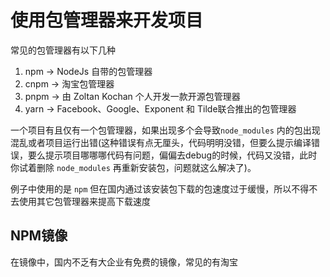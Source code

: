 # 使用包管理器来开发项目

常见的包管理器有以下几种

1. npm -> NodeJs 自带的包管理器
2. cnpm -> 淘宝包管理器
3. pnpm -> 由 Zoltan Kochan 个人开发一款开源包管理器
4. yarn -> Facebook、Google、Exponent 和 Tilde联合推出的包管理器

一个项目有且仅有一个包管理器，如果出现多个会导致`node_modules` 内的包出现混乱或者项目运行出错(这种错误有点无厘头，代码明明没错，但要么提示编译错误，要么提示项目哪哪哪代码有问题，偏偏去debug的时候，代码又没错，此时你试着删除 `node_modules` 再重新安装包，问题就这么解决了)。

例子中使用的是 `npm` 但在国内通过该安装包下载的包速度过于缓慢，所以不得不去使用其它包管理器来提高下载速度

## NPM镜像

在镜像中，国内不乏有大企业有免费的镜像，常见的有淘宝